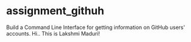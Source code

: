 # assignment_githuh
Build a Command Line Interface for getting information on GitHub users' accounts.
Hi.. This is Lakshmi Maduri!
